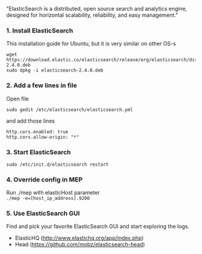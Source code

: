 "ElasticSearch is a distributed, open source search and analytics engine, designed for horizontal scalability, reliability, and easy management."

### 1. Install ElasticSearch
This installation guide for Ubuntu, but it is very similar on other OS-s
```
wget https://download.elastic.co/elasticsearch/release/org/elasticsearch/distribution/deb/elasticsearch/2.4.0/elasticsearch-2.4.0.deb
sudo dpkg -i elasticsearch-2.4.0.deb
```

### 2. Add a few lines in file
Open file
```
sudo gedit /etc/elasticsearch/elasticsearch.yml
```
and add those lines
```
http.cors.enabled: true
http.cors.allow-origin: "*"
```

### 3. Start ElasticSearch
```sudo /etc/init.d/elasticsearch restart```

### 4. Override config in MEP
Run ./mep with elasticHost parameter  
```./mep -e=[host_ip_address].9200```

### 5. Use ElasticSearch GUI
Find and pick your favorite ElasticSearch GUI and start exploring the logs.
- ElasticHQ (http://www.elastichq.org/app/index.php)
- Head (https://github.com/mobz/elasticsearch-head)
